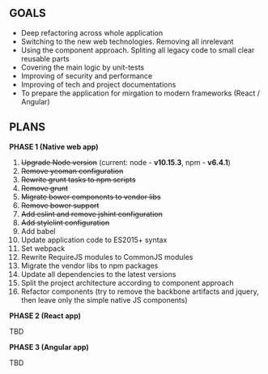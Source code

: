 ## GOALS

- Deep refactoring across whole application
- Switching to the new web technologies. Removing all inrelevant
- Using the component approach. Spliting all legacy code to small clear reusable parts
- Covering the main logic by unit-tests
- Improving of security and performance
- Improving of tech and project documentations
- To prepare the application for mirgation to modern frameworks (React / Angular)

## PLANS

**PHASE 1 (Native web app)**

1. ~~Upgrade Node version~~ (current: node - **v10.15.3**, npm - **v6.4.1**)
2. ~~Remove yeoman configuration~~
3. ~~Rewrite grunt tasks to npm scripts~~
4. ~~Remove grunt~~
5. ~~Migrate bower components to vendor libs~~
6. ~~Remove bower support~~
7. ~~Add eslint and remove jshint configuration~~
8. ~~Add stylelint configuration~~
9. Add babel
10. Update application code to ES2015+  syntax
11. Set webpack
12. Rewrite RequireJS modules to CommonJS modules
13. Migrate the vendor libs to npm packages
14. Update all dependencies to the latest versions
15. Split the project architecture according to component approach
16. Refactor components (try to remove the backbone artifacts and jquery, then leave only the simple native JS components)

**PHASE 2 (React app)**

TBD

**PHASE 3 (Angular app)**

TBD
